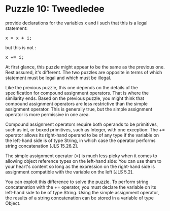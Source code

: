 # Puzzle 10: Tweedledee

provide declarations for the variables x and i such that this is a legal statement:

<pre>
x = x + i;
</pre>

but this is not :

<pre>
x += i;
</pre>

At first glance, this puzzle might appear to be the same as the previous one. Rest assured, it's different. 
The two puzzles are opposite in terms of which statement must be legal and which must be illegal.

Like the previous puzzle, this one depends on the details of the specification for compound assignment operators.
That is where the similarity ends. Based on the previous puzzle, you might think that compound assignment operators 
are less restrictive than the simple assignment operator. 
This is generally true, but the simple assignment operator is more permissive in one area.


Compound assignment operators require both operands to be primitives, such as int, or boxed primitives, such as Integer,
with one exception: The += operator allows its right-hand operand to be of any type if the variable 
on the left-hand side is of type String, in which case the operator performs string concatenation [JLS 15.26.2].

The simple assignment operator (=) is much less picky when it comes to allowing object reference types 
on the left-hand side: You can use them to your heart's content so long as the expression 
on the right-hand side is assignment compatible with the variable on the left [JLS 5.2].


You can exploit this difference to solve the puzzle. 
To perform string concatenation with the += operator, you must declare the variable on its 
left-hand side to be of type String. Using the simple assignment operator, the results of a string concatenation 
can be stored in a variable of type Object.
